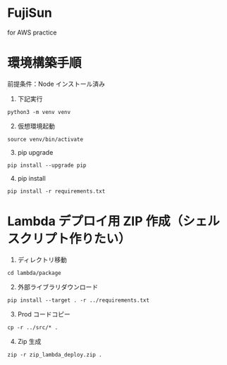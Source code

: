 # FujiSun
for AWS practice

# 環境構築手順

前提条件：Node インストール済み

1. 下記実行
```
python3 -m venv venv
```

2. 仮想環境起動
```
source venv/bin/activate
```

3. pip upgrade
```
pip install --upgrade pip
```

4. pip install
```
pip install -r requirements.txt
```

# Lambda デプロイ用 ZIP 作成（シェルスクリプト作りたい）

1. ディレクトリ移動
```
cd lambda/package
```

2. 外部ライブラリダウンロード
```
pip install --target . -r ../requirements.txt
```

3. Prod コードコピー
```
cp -r ../src/* .
```

4. Zip 生成
```
zip -r zip_lambda_deploy.zip .
```
